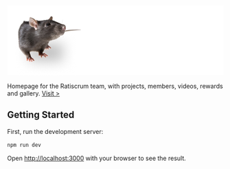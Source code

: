 ![Ratiscrum Logo](https://raw.githubusercontent.com/FranckG28/Ratiscrum/main/public/rts-logo.png)

Homepage for the Ratiscrum team, with projects, members, videos, rewards and gallery. [Visit >](https://ratiscrum.vercel.app)

## Getting Started

First, run the development server:

```bash
npm run dev
```

Open [http://localhost:3000](http://localhost:3000) with your browser to see the result.
